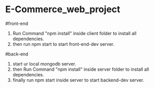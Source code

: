 # E-Commerce_web_project

#front-end
1. Run Command "npm install" inside client folder to install all dependencies.
2. then run npm start to start front-end-dev server.

#back-end
1. start ur local mongodb server.
2. then Run Command "npm install" inside server folder to install all dependencies.
3. finally run npm start inside server to start backend-dev server.

